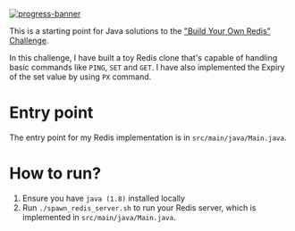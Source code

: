 [![progress-banner](https://backend.codecrafters.io/progress/redis/fe327532-1430-4737-997f-701cc745bd25)](https://app.codecrafters.io/users/codecrafters-bot?r=2qF)

This is a starting point for Java solutions to the
["Build Your Own Redis" Challenge](https://codecrafters.io/challenges/redis).

In this challenge, I have built a toy Redis clone that's capable of handling
basic commands like `PING`, `SET` and `GET`. I have also implemented the Expiry of the set value by using `PX` command.


# Entry point

The entry point for my Redis implementation is in `src/main/java/Main.java`.


# How to run?

1. Ensure you have `java (1.8)` installed locally
2. Run `./spawn_redis_server.sh` to run your Redis server, which is implemented
   in `src/main/java/Main.java`.
